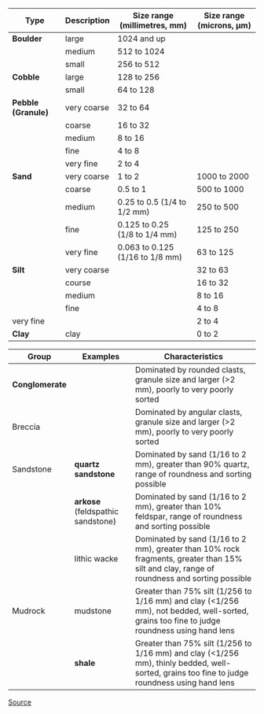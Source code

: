 
| Type                 | Description | Size range (millimetres, mm)    | Size range (microns, μm) |
| -------------------- | ----------- | ------------------------------- | ------------------------ |
| **Boulder**          | large       | 1024 and up                     |                          |
|                      | medium      | 512 to 1024                     |                          |
|                      | small       | 256 to 512                      |                          |
| **Cobble**           | large       | 128 to 256                      |                          |
|                      | small       | 64 to 128                       |                          |
| **Pebble (Granule)** | very coarse | 32 to 64                        |                          |
|                      | coarse      | 16 to 32                        |                          |
|                      | medium      | 8 to 16                         |                          |
|                      | fine        | 4 to 8                          |                          |
|                      | very fine   | 2 to 4                          |                          |
| **Sand**             | very coarse | 1 to 2                          | 1000 to 2000             |
|                      | coarse      | 0.5 to 1                        | 500 to 1000              |
|                      | medium      | 0.25 to 0.5 (1/4 to 1/2 mm)     | 250 to 500               |
|                      | fine        | 0.125 to 0.25 (1/8 to 1/4 mm)   | 125 to 250               |
|                      | very fine   | 0.063 to 0.125 (1/16 to 1/8 mm) | 63 to 125                |
| **Silt**             | very coarse |                                 | 32 to 63                 |
|                      | course      |                                 | 16 to 32                 |
|                      | medium      |                                 | 8 to 16                  |
|                      | fine        |                                 | 4 to 8                   |
| very fine            |             |                                 | 2 to 4                   |
| **Clay**             | clay        |                                 | 0 to 2                   |

| Group            | Examples                           | Characteristics                                                                                                                               |
| ---------------- | ---------------------------------- | --------------------------------------------------------------------------------------------------------------------------------------------- |
| **Conglomerate** |                                    | Dominated by rounded clasts, granule size and larger (>2 mm), poorly to very poorly sorted                                                    |
| Breccia          |                                    | Dominated by angular clasts, granule size and larger (>2 mm), poorly to very poorly sorted                                                    |
| Sandstone        | **quartz sandstone**               | Dominated by sand (1/16 to 2 mm), greater than 90% quartz, range of roundness and sorting possible                                            |
|                  | **arkose** (feldspathic sandstone) | Dominated by sand (1/16 to 2 mm), greater than 10% feldspar, range of roundness and sorting possible                                          |
|                  | lithic wacke                       | Dominated by sand (1/16 to 2 mm), greater than 10% rock fragments, greater than 15% silt and clay, range of roundness and sorting possible    |
| Mudrock          | mudstone                           | Greater than 75% silt (1/256 to 1/16 mm) and clay (<1/256 mm), not bedded, well-sorted, grains too fine to judge roundness using hand lens    |
|                  | **shale**                          | Greater than 75% silt (1/256 to 1/16 mm) and clay (<1/256 mm), thinly bedded, well-sorted, grains too fine to judge roundness using hand lens |

[Source](https://pressbooks.openeducationalberta.ca/practicalgeology/back-matter/rock-classification-tables/)